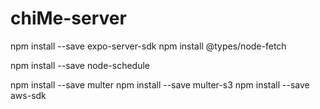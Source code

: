 # chiMe-server

npm install --save expo-server-sdk
npm install @types/node-fetch

npm install --save node-schedule

npm install --save multer
npm install --save multer-s3
npm install --save aws-sdk

